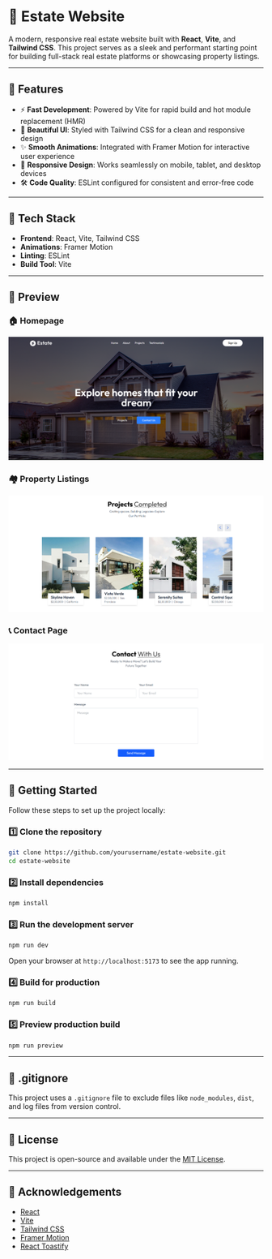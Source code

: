 # 🏡 Estate Website

A modern, responsive real estate website built with **React**, **Vite**, and **Tailwind CSS**. This project serves as a sleek and performant starting point for building full-stack real estate platforms or showcasing property listings.

---

## 🚀 Features

* ⚡️ **Fast Development**: Powered by Vite for rapid build and hot module replacement (HMR)
* 🎨 **Beautiful UI**: Styled with Tailwind CSS for a clean and responsive design
* ✨ **Smooth Animations**: Integrated with Framer Motion for interactive user experience
* 📱 **Responsive Design**: Works seamlessly on mobile, tablet, and desktop devices
* 🛠 **Code Quality**: ESLint configured for consistent and error-free code

---

## 📂 Tech Stack

* **Frontend**: React, Vite, Tailwind CSS
* **Animations**: Framer Motion
* **Linting**: ESLint
* **Build Tool**: Vite

---

## 📸 Preview

### 🏠 Homepage
![Homepage](screenshots/homepage.png)

### 🏘 Property Listings
![Property Listings](screenshots/property-listings.png)

### 📞 Contact Page
![Contact Page](screenshots/contact-page.png)


---

## 🚧 Getting Started

Follow these steps to set up the project locally:

### 1️⃣ Clone the repository

```bash
git clone https://github.com/yourusername/estate-website.git
cd estate-website
```

### 2️⃣ Install dependencies

```bash
npm install
```

### 3️⃣ Run the development server

```bash
npm run dev
```

Open your browser at `http://localhost:5173` to see the app running.

### 4️⃣ Build for production

```bash
npm run build
```

### 5️⃣ Preview production build

```bash
npm run preview
```

---

## 📜 .gitignore

This project uses a `.gitignore` file to exclude files like `node_modules`, `dist`, and log files from version control.

---

## 📃 License

This project is open-source and available under the [MIT License](LICENSE).

---

## 📣 Acknowledgements

* [React](https://react.dev/)
* [Vite](https://vitejs.dev/)
* [Tailwind CSS](https://tailwindcss.com/)
* [Framer Motion](https://www.framer.com/motion/)
* [React Toastify](https://fkhadra.github.io/react-toastify/)
